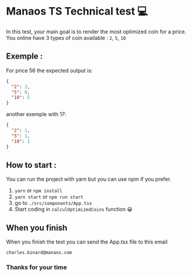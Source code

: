 # Manaos TS Technical test 💻

In this test, your main goal is to render the most optimized coin for a price.
You online have 3 types of coin available : `2`, `5`, `10`

## Exemple :

For price 56 the expected output is:

```json
{
  "2": 3,
  "5": 0,
  "10": 5
}
```

another exemple with 17:

```json
{
  "2": 1,
  "5": 1,
  "10": 1
}
```

## How to start :

You can run the project with yarn but you can use npm if you prefer.

1. `yarn` or `npm install`
2. `yarn start` or `npm run start`
3. go to `./src/components/App.tsx`
4. Start coding in `calculOptimizedCoins` function 😀

## When you finish

When you finish the test you can send the App.tsx file to this email

`charles.binard@manaos.com `

### Thanks for your time
